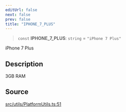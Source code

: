 ```yaml
---
editUrl: false
next: false
prev: false
title: "IPHONE_7_PLUS"
---
```


> `const` **IPHONE\_7\_PLUS**: `string` = `"iPhone 7 Plus"`

iPhone 7 Plus

## Description

3GB RAM

## Source

[src/utils/PlatformUtils.ts:51](https://github.com/relishinc/dill-pixel/blob/c79d8e8552aaa0f13a29535c819ae67d025b4669/src/utils/PlatformUtils.ts#L51)
